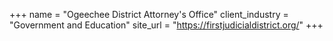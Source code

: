 +++
name = "Ogeechee District Attorney's Office"
client_industry = "Government and Education"
site_url = "https://firstjudicialdistrict.org/"
+++